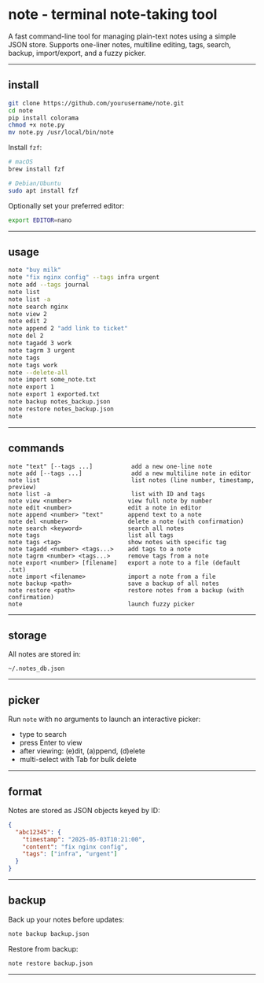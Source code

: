 # note - terminal note-taking tool

A fast command-line tool for managing plain-text notes using a simple JSON store. Supports one-liner notes, multiline editing, tags, search, backup, import/export, and a fuzzy picker.

---

## install

```bash
git clone https://github.com/yourusername/note.git
cd note
pip install colorama
chmod +x note.py
mv note.py /usr/local/bin/note
```

Install `fzf`:

```bash
# macOS
brew install fzf

# Debian/Ubuntu
sudo apt install fzf
```

Optionally set your preferred editor:

```bash
export EDITOR=nano
```

---

## usage

```bash
note "buy milk"
note "fix nginx config" --tags infra urgent
note add --tags journal
note list
note list -a
note search nginx
note view 2
note edit 2
note append 2 "add link to ticket"
note del 2
note tagadd 3 work
note tagrm 3 urgent
note tags
note tags work
note --delete-all
note import some_note.txt
note export 1
note export 1 exported.txt
note backup notes_backup.json
note restore notes_backup.json
note
```

---

## commands

```text
note "text" [--tags ...]           add a new one-line note
note add [--tags ...]              add a new multiline note in editor
note list                          list notes (line number, timestamp, preview)
note list -a                       list with ID and tags
note view <number>                view full note by number
note edit <number>                edit a note in editor
note append <number> "text"       append text to a note
note del <number>                 delete a note (with confirmation)
note search <keyword>             search all notes
note tags                         list all tags
note tags <tag>                   show notes with specific tag
note tagadd <number> <tags...>    add tags to a note
note tagrm <number> <tags...>     remove tags from a note
note export <number> [filename]   export a note to a file (default .txt)
note import <filename>            import a note from a file
note backup <path>                save a backup of all notes
note restore <path>               restore notes from a backup (with confirmation)
note                              launch fuzzy picker
```

---

## storage

All notes are stored in:

```
~/.notes_db.json
```

---

## picker

Run `note` with no arguments to launch an interactive picker:

- type to search
- press Enter to view
- after viewing: (e)dit, (a)ppend, (d)elete
- multi-select with Tab for bulk delete

---

## format

Notes are stored as JSON objects keyed by ID:

```json
{
  "abc12345": {
    "timestamp": "2025-05-03T10:21:00",
    "content": "fix nginx config",
    "tags": ["infra", "urgent"]
  }
}
```

---

## backup

Back up your notes before updates:

```bash
note backup backup.json
```

Restore from backup:

```bash
note restore backup.json
```

---
